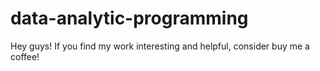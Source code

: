 # data-analytic-programming
 
Hey guys! If you find my work interesting and helpful, consider buy me a coffee!

<script type="text/javascript" src="https://cdnjs.buymeacoffee.com/1.0.0/button.prod.min.js" data-name="bmc-button" data-slug="junyaoc" data-color="#FFDD00" data-emoji=""  data-font="Lato" data-text="Buy me a coffee" data-outline-color="#000000" data-font-color="#000000" data-coffee-color="#ffffff" ></script>
